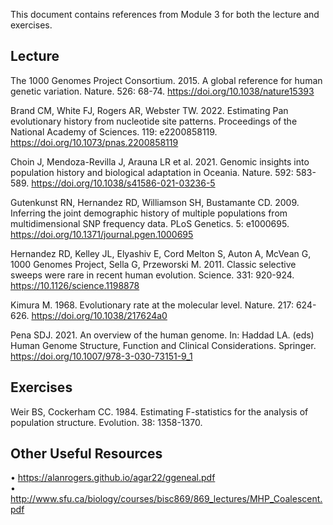This document contains references from Module 3 for both the lecture and exercises. 

## Lecture ##
The 1000 Genomes Project Consortium. 2015. A global reference for human genetic variation. Nature. 526: 68-74. https://doi.org/10.1038/nature15393

Brand CM, White FJ, Rogers AR, Webster TW. 2022. Estimating Pan evolutionary history from nucleotide site patterns. Proceedings of the National Academy of Sciences. 119: e2200858119. https://doi.org/10.1073/pnas.2200858119

Choin J, Mendoza-Revilla J, Arauna LR et al. 2021. Genomic insights into population history and biological adaptation in Oceania. Nature. 592: 583-589. https://doi.org/10.1038/s41586-021-03236-5

Gutenkunst RN, Hernandez RD, Williamson SH, Bustamante CD. 2009. Inferring the joint demographic history of multiple populations from multidimensional SNP frequency data. PLoS Genetics. 5: e1000695. https://doi.org/10.1371/journal.pgen.1000695

Hernandez RD, Kelley JL, Elyashiv E, Cord Melton S, Auton A, McVean G, 1000 Genomes Project, Sella G, Przeworski M. 2011. Classic selective sweeps were rare in recent human evolution. Science. 331: 920-924. https://10.1126/science.1198878

Kimura M. 1968. Evolutionary rate at the molecular level. Nature. 217: 624-626. https://doi.org/10.1038/217624a0

Pena SDJ. 2021. An overview of the human genome. In: Haddad LA. (eds) Human Genome Structure, Function and Clinical Considerations. Springer. https://doi.org/10.1007/978-3-030-73151-9_1


## Exercises ##
Weir BS, Cockerham CC. 1984. Estimating F-statistics for the analysis of population structure. Evolution. 38: 1358-1370.


## Other Useful Resources ##
•	https://alanrogers.github.io/agar22/ggeneal.pdf  
•	http://www.sfu.ca/biology/courses/bisc869/869_lectures/MHP_Coalescent.pdf
